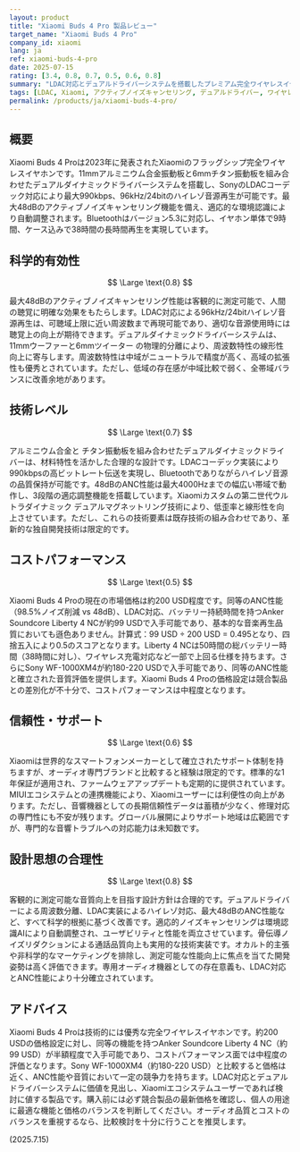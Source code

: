 ```yaml
---
layout: product
title: "Xiaomi Buds 4 Pro 製品レビュー"
target_name: "Xiaomi Buds 4 Pro"
company_id: xiaomi
lang: ja
ref: xiaomi-buds-4-pro
date: 2025-07-15
rating: [3.4, 0.8, 0.7, 0.5, 0.6, 0.8]
summary: "LDAC対応とデュアルドライバーシステムを搭載したプレミアム完全ワイヤレスイヤホンですが、同等機能製品の価格競争激化により、コストパフォーマンスで劣勢が目立ちます。"
tags: [LDAC, Xiaomi, アクティブノイズキャンセリング, デュアルドライバー, ワイヤレスイヤホン]
permalink: /products/ja/xiaomi-buds-4-pro/
---
```

## 概要

Xiaomi Buds 4 Proは2023年に発表されたXiaomiのフラッグシップ完全ワイヤレスイヤホンです。11mmアルミニウム合金振動板と6mmチタン振動板を組み合わせたデュアルダイナミックドライバーシステムを搭載し、SonyのLDACコーデック対応により最大990kbps、96kHz/24bitのハイレゾ音源再生が可能です。最大48dBのアクティブノイズキャンセリング機能を備え、適応的な環境認識により自動調整されます。Bluetoothはバージョン5.3に対応し、イヤホン単体で9時間、ケース込みで38時間の長時間再生を実現しています。

## 科学的有効性

$$ \Large \text{0.8} $$

最大48dBのアクティブノイズキャンセリング性能は客観的に測定可能で、人間の聴覚に明確な効果をもたらします。LDAC対応による96kHz/24bitハイレゾ音源再生は、可聴域上限に近い周波数まで再現可能であり、適切な音源使用時には聴覚上の向上が期待できます。デュアルダイナミックドライバーシステムは、11mmウーファーと6mmツイーター の物理的分離により、周波数特性の線形性向上に寄与します。周波数特性は中域がニュートラルで精度が高く、高域の拡張性も優秀とされています。ただし、低域の存在感が中域比較で弱く、全帯域バランスに改善余地があります。

## 技術レベル

$$ \Large \text{0.7} $$

アルミニウム合金と チタン振動板を組み合わせたデュアルダイナミックドライバーは、材料特性を活かした合理的な設計です。LDACコーデック実装により990kbpsの高ビットレート伝送を実現し、Bluetoothでありながらハイレゾ音源の品質保持が可能です。48dBのANC性能は最大4000Hzまでの幅広い帯域で動作し、3段階の適応調整機能を搭載しています。Xiaomiカスタムの第二世代ウルトラダイナミック デュアルマグネットリング技術により、低歪率と線形性を向上させています。ただし、これらの技術要素は既存技術の組み合わせであり、革新的な独自開発技術は限定的です。

## コストパフォーマンス

$$ \Large \text{0.5} $$

Xiaomi Buds 4 Proの現在の市場価格は約200 USD程度です。同等のANC性能（98.5%ノイズ削減 vs 48dB）、LDAC対応、バッテリー持続時間を持つAnker Soundcore Liberty 4 NCが約99 USDで入手可能であり、基本的な音楽再生品質においても遜色ありません。計算式：99 USD ÷ 200 USD = 0.495となり、四捨五入により0.5のスコアとなります。Liberty 4 NCは50時間の総バッテリー時間（38時間に対し）、ワイヤレス充電対応など一部で上回る仕様を持ちます。さらにSony WF-1000XM4が約180-220 USDで入手可能であり、同等のANC性能と確立された音質評価を提供します。Xiaomi Buds 4 Proの価格設定は競合製品との差別化が不十分で、コストパフォーマンスは中程度となります。

## 信頼性・サポート

$$ \Large \text{0.6} $$

Xiaomiは世界的なスマートフォンメーカーとして確立されたサポート体制を持ちますが、オーディオ専門ブランドと比較すると経験は限定的です。標準的な1年保証が適用され、ファームウェアアップデートも定期的に提供されています。MIUIエコシステムとの連携機能により、Xiaomiユーザーには利便性の向上があります。ただし、音響機器としての長期信頼性データは蓄積が少なく、修理対応の専門性にも不安が残ります。グローバル展開によりサポート地域は広範囲ですが、専門的な音響トラブルへの対応能力は未知数です。

## 設計思想の合理性

$$ \Large \text{0.8} $$

客観的に測定可能な音質向上を目指す設計方針は合理的です。デュアルドライバーによる周波数分離、LDAC実装によるハイレゾ対応、最大48dBのANC性能など、すべて科学的根拠に基づく改善です。適応的ノイズキャンセリングは環境認識AIにより自動調整され、ユーザビリティと性能を両立させています。骨伝導ノイズリダクションによる通話品質向上も実用的な技術実装です。オカルト的主張や非科学的なマーケティングを排除し、測定可能な性能向上に焦点を当てた開発姿勢は高く評価できます。専用オーディオ機器としての存在意義も、LDAC対応とANC性能により十分確立されています。

## アドバイス

Xiaomi Buds 4 Proは技術的には優秀な完全ワイヤレスイヤホンです。約200 USDの価格設定に対し、同等の機能を持つAnker Soundcore Liberty 4 NC（約99 USD）が半額程度で入手可能であり、コストパフォーマンス面では中程度の評価となります。Sony WF-1000XM4（約180-220 USD）と比較すると価格は近く、ANC性能や音質において一定の競争力を持ちます。LDAC対応とデュアルドライバーシステムに価値を見出し、Xiaomiエコシステムユーザーであれば検討に値する製品です。購入前には必ず競合製品の最新価格を確認し、個人の用途に最適な機能と価格のバランスを判断してください。オーディオ品質とコストのバランスを重視するなら、比較検討を十分に行うことを推奨します。

(2025.7.15)